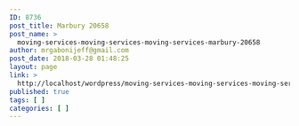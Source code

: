 ```yaml
---
ID: 8736
post_title: Marbury 20658
post_name: >
  moving-services-moving-services-moving-services-marbury-20658
author: mrgabonijeff@gmail.com
post_date: 2018-03-28 01:48:25
layout: page
link: >
  http://localhost/wordpress/moving-services-moving-services-moving-services-marbury-20658/
published: true
tags: [ ]
categories: [ ]
---
```

